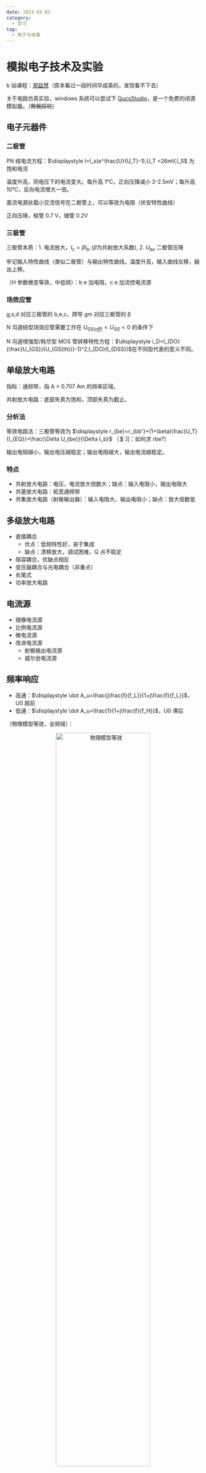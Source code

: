 ```yaml
---
date: 2023-03-01
category:
  - 学习
tag:
  - 电子与电路
---
```


# 模拟电子技术及实验

b 站课程：[郑益慧](https://www.bilibili.com/video/BV1Gt411b7Zq)（原本看过一段时间华成英的，发现看不下去）

关于电路仿真实验，windows 系统可以尝试下 [QucsStudio](http://qucsstudio.de/)，是一个免费的闭源模拟器。（~~帮我踩坑~~）

## 电子元器件

### 二极管

PN 结电流方程：<span v-pre>$\displaystyle I=I_s(e^\frac{U}{U_T}-1),U_T =26mV,I_S$</span> 为饱和电流

温度升高，同电压下的电流变大。每升高 1℃，正向压降减小 2-2.5mV；每升高 10℃，反向电流增大一倍。

直流电源驮载小交流信号在二极管上，可以等效为电阻（伏安特性曲线）

正向压降，硅管 0.7 V，锗管 0.2V

### 三极管

三极管本质：1. 电流放大，<span v-pre>$\displaystyle I_c = \beta I_b,(\beta\text{为共射放大系数})$</span>, 2. <span v-pre>$\displaystyle U_{be}$</span> 二极管压降

牢记输入特性曲线（类似二极管）与输出特性曲线。温度升高，输入曲线左移，输出上移。

（H 参数微变等效，中低频）：b e 加电阻，c e 加流控电流源

### 场效应管

g,s,d 对应三极管的 b,e,c，跨导 gm 对应三极管的 β

N 沟道结型场效应管需要工作在 <span v-pre>$\displaystyle U_{GS(off)}<U_{GS}<0$</span> 的条件下

N 沟道增强型/耗尽型 MOS 管转移特性方程：<span v-pre>$\displaystyle i_D=I_{DO}(\frac{U_{GS}}{U_{GS(th)}}-1)^2,I_{DO}(I_{DSS})$</span>在不同型代表的意义不同。

## 单级放大电路

指标：通频带，指 A > 0.707 Am 的频率区域。

共射放大电路：底部失真为饱和，顶部失真为截止。

### 分析法

等效电路法：三极管等效为 <span v-pre>$\displaystyle r_{be}=r_{bb'}+(1+\beta)\frac{U_T}{I_{EQ}}=\frac{\Delta U_{be}}{\Delta I_b}$</span> （复习：如何求 rbe?）

输出电阻越小，输出电压越稳定；输出电阻越大，输出电流越稳定。

### 特点

- 共射放大电路：电压，电流放大倍数大；缺点：输入电阻小，输出电阻大
- 共基放大电路：拓宽通频带
- 共集放大电路（射极输出器）：输入电阻大，输出电阻小；缺点：放大倍数低

## 多级放大电路

- 直接耦合
  - 优点：低频特性好，易于集成
  - 缺点：漂移放大，调试困难，Q 点不稳定
- 阻容耦合，优缺点相反
- 变压器耦合与光电耦合（非重点）
- 长尾式
- 功率放大电路

## 电流源

- 镜像电流源
- 比例电流源
- 微电流源
- 改进电流源
  - 射极输出电流源
  - 威尔逊电流源

## 频率响应

- 高通：<span v-pre>$\displaystyle \dot A_u=\frac{j\frac{f}{f_L}}{1+j\frac{f}{f_L}}$</span>，U0 超前
- 低通：<span v-pre>$\displaystyle \dot A_u=\frac{1}{1+j\frac{f}{f_H}}$</span>，U0 滞后

（物理模型等效，全频域）：

<div style="text-align: center;">
<img alt="物理模型等效" src="/images/farraginous/learning/analog_circuit/1.png"  width="70%" height="70%"/>
</div>

且还能再继续简化。<span v-pre>$\displaystyle g_m=\beta_0/r_{b'e}$</span>

### 多级频率响应

级数越多，通频带越窄。

<span v-pre>$\displaystyle f_L^2=1.1\sum f_{Li}^2$</span>，修正系数

## 反馈

- 怎么判断到底是电压反馈还是电流反馈？
  - 假设输出电压为零，或令负载电阻 RL=0，然后看反馈信号是否存在，若反馈信号不存在了，说明反馈信号与输出电压成比例，就是电压反馈。若反馈信号还存在，则说明反馈信号与输出电压不成比例，而是与输出电流成比例，是电流反馈。

负反馈在相同端子：并联负反馈；相异端子：串联负反馈

### 参数

- 闭环放大倍数：<span v-pre>$\displaystyle \dot A_f=\frac{\dot A}{1+\dot A\dot F}\approx\frac{1}{\dot F}$</span> &nbsp;&nbsp;&nbsp;(深度负反馈
- 反馈深度：|1+AF|

### 负反馈影响

- 输入电阻，串联：\*反馈深度，并联：/反馈深度
- 输出电阻：电压：/反馈深度，电流：\*反馈深度
- 通频带：\*反馈深度
- 放大倍数：/反馈深度
- 减小非线性失真
- 自激振荡：相移 180 度时，放大倍数大于 1
  - 消除：高通电路加电容，简单滞后

## 电压比较器

种类：单限，双限，滞回，

### 非正弦波发生电路

1. 矩形波：滞回比较器 + 电容
2. 三角波：矩形波 + 积分器
